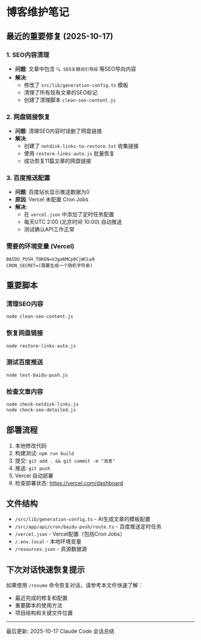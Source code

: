 # 博客维护笔记

## 最近的重要修复 (2025-10-17)

### 1. SEO内容清理
- **问题**: 文章中包含 `🔍 SEO关键词引导段` 等SEO导向内容
- **解决**:
  - 修改了 `src/lib/generation-config.ts` 模板
  - 清理了所有现有文章的SEO标记
  - 创建了清理脚本 `clean-seo-content.js`

### 2. 网盘链接恢复
- **问题**: 清理SEO内容时误删了网盘链接
- **解决**:
  - 创建了 `netdisk-links-to-restore.txt` 收集链接
  - 使用 `restore-links-auto.js` 批量恢复
  - 成功恢复11篇文章的网盘链接

### 3. 百度推送配置
- **问题**: 百度站长显示推送数据为0
- **原因**: Vercel 未配置 Cron Jobs
- **解决**:
  - 在 `vercel.json` 中添加了定时任务配置
  - 每天UTC 2:00 (北京时间 10:00) 自动推送
  - 测试确认API工作正常

### 需要的环境变量 (Vercel)
```
BAIDU_PUSH_TOKEN=VJga6MCp0CjWCLw9
CRON_SECRET=(需要生成一个随机字符串)
```

## 重要脚本

### 清理SEO内容
```bash
node clean-seo-content.js
```

### 恢复网盘链接
```bash
node restore-links-auto.js
```

### 测试百度推送
```bash
node test-baidu-push.js
```

### 检查文章内容
```bash
node check-netdisk-links.js
node check-seo-detailed.js
```

## 部署流程

1. 本地修改代码
2. 构建测试: `npm run build`
3. 提交: `git add . && git commit -m "消息"`
4. 推送: `git push`
5. Vercel 自动部署
6. 检查部署状态: https://vercel.com/dashboard

## 文件结构

- `/src/lib/generation-config.ts` - AI生成文章的模板配置
- `/src/app/api/cron/baidu-push/route.ts` - 百度推送定时任务
- `/vercel.json` - Vercel配置（包括Cron Jobs）
- `/.env.local` - 本地环境变量
- `/resources.json` - 资源数据源

## 下次对话快速恢复提示

如果使用 `/resume` 命令恢复对话，请参考本文件快速了解：
- 最近完成的修复和配置
- 重要脚本的使用方法
- 项目结构和关键文件位置

---
最后更新: 2025-10-17
Claude Code 会话总结

